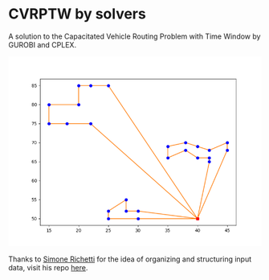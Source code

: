 # CVRPTW by solvers

A solution to the Capacitated Vehicle Routing Problem with Time Window by GUROBI and CPLEX.

![](gurobi-plots/plots-c101-25.png)

Thanks to [Simone Richetti](https://github.com/SimoneRichetti) for the idea of organizing and structuring input data, visit his repo [here](https://github.com/SimoneRichetti/VRPTW-Column-Generation).

